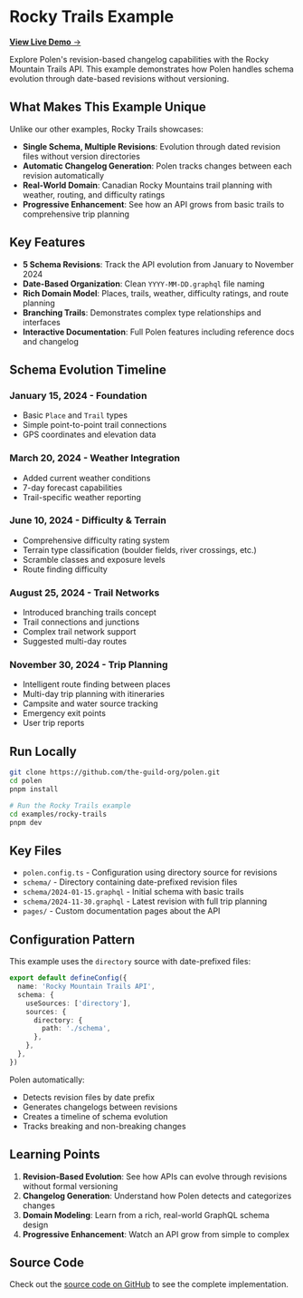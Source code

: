 # Rocky Trails Example

[**View Live Demo** →](https://polen.js.org/examples-live/rocky-trails/)

Explore Polen's revision-based changelog capabilities with the Rocky Mountain Trails API. This example demonstrates how Polen handles schema evolution through date-based revisions without versioning.

## What Makes This Example Unique

Unlike our other examples, Rocky Trails showcases:

- **Single Schema, Multiple Revisions**: Evolution through dated revision files without version directories
- **Automatic Changelog Generation**: Polen tracks changes between each revision automatically
- **Real-World Domain**: Canadian Rocky Mountains trail planning with weather, routing, and difficulty ratings
- **Progressive Enhancement**: See how an API grows from basic trails to comprehensive trip planning

## Key Features

- **5 Schema Revisions**: Track the API evolution from January to November 2024
- **Date-Based Organization**: Clean `YYYY-MM-DD.graphql` file naming
- **Rich Domain Model**: Places, trails, weather, difficulty ratings, and route planning
- **Branching Trails**: Demonstrates complex type relationships and interfaces
- **Interactive Documentation**: Full Polen features including reference docs and changelog

## Schema Evolution Timeline

### January 15, 2024 - Foundation

- Basic `Place` and `Trail` types
- Simple point-to-point trail connections
- GPS coordinates and elevation data

### March 20, 2024 - Weather Integration

- Added current weather conditions
- 7-day forecast capabilities
- Trail-specific weather reporting

### June 10, 2024 - Difficulty & Terrain

- Comprehensive difficulty rating system
- Terrain type classification (boulder fields, river crossings, etc.)
- Scramble classes and exposure levels
- Route finding difficulty

### August 25, 2024 - Trail Networks

- Introduced branching trails concept
- Trail connections and junctions
- Complex trail network support
- Suggested multi-day routes

### November 30, 2024 - Trip Planning

- Intelligent route finding between places
- Multi-day trip planning with itineraries
- Campsite and water source tracking
- Emergency exit points
- User trip reports

## Run Locally

```bash
git clone https://github.com/the-guild-org/polen.git
cd polen
pnpm install

# Run the Rocky Trails example
cd examples/rocky-trails
pnpm dev
```

## Key Files

- `polen.config.ts` - Configuration using directory source for revisions
- `schema/` - Directory containing date-prefixed revision files
- `schema/2024-01-15.graphql` - Initial schema with basic trails
- `schema/2024-11-30.graphql` - Latest revision with full trip planning
- `pages/` - Custom documentation pages about the API

## Configuration Pattern

This example uses the `directory` source with date-prefixed files:

```ts
export default defineConfig({
  name: 'Rocky Mountain Trails API',
  schema: {
    useSources: ['directory'],
    sources: {
      directory: {
        path: './schema',
      },
    },
  },
})
```

Polen automatically:

- Detects revision files by date prefix
- Generates changelogs between revisions
- Creates a timeline of schema evolution
- Tracks breaking and non-breaking changes

## Learning Points

1. **Revision-Based Evolution**: See how APIs can evolve through revisions without formal versioning
2. **Changelog Generation**: Understand how Polen detects and categorizes changes
3. **Domain Modeling**: Learn from a rich, real-world GraphQL schema design
4. **Progressive Enhancement**: Watch an API grow from simple to complex

## Source Code

Check out the [source code on GitHub](https://github.com/the-guild-org/polen/tree/main/examples/rocky-trails) to see the complete implementation.
